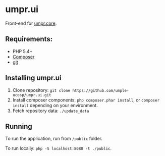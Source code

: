 # umpr.ui
Front-end for [umpr.core](https://github.com/umple-ucosp/umpr.core).

## Requirements:

* PHP 5.4+
* [Composer](https://getcomposer.org/)
* [git](http://git-scm.com/)

## Installing umpr.ui

1. Clone repository: `git clone https://github.com/umple-ucosp/umpr.ui.git`
1. Install composer components: `php composer.phar install`, or `composer install` depending on your environment.
1. Fetch repository data: `./update_data`

## Running

To run the application, run from `/public` folder. 

To run locally: `php -S localhost:8080 -t ./public`.
